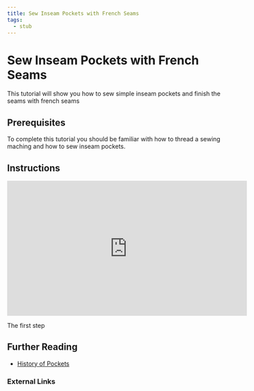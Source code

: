 ```yaml
---
title: Sew Inseam Pockets with French Seams
tags:
  - stub
---
```


# Sew Inseam Pockets with French Seams

This tutorial will show you how to sew simple inseam pockets and finish the seams with french seams

## Prerequisites

To complete this tutorial you should be familiar with how to thread a sewing maching and how to sew inseam pockets.

## Instructions

<div class="responsive-iframe-container"><iframe width="560" height="315" src="https://www.youtube.com/embed/aAtHwDDE5mo" title="YouTube video player" frameborder="0" allow="accelerometer; autoplay; clipboard-write; encrypted-media; gyroscope; picture-in-picture" allowfullscreen></iframe></div>

The first step

## Further Reading

- [History of Pockets](./history-of-pockets-&-missing-pockets.md)

### External Links
